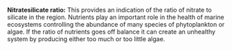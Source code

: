 **Nitratesilicate ratio:** This provides an indication of the ratio of
nitrate to silicate in the region. Nutrients play an important role in
the health of marine ecosystems controlling the abundance of many
species of phytoplankton or algae. If the ratio of nutrients goes off
balance it can create an unhealthy system by producing either too much
or too little algae.




